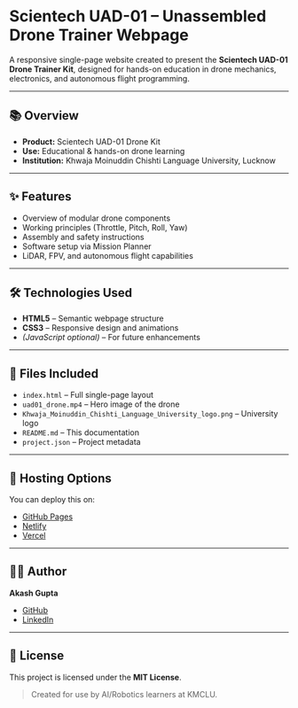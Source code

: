 # Scientech UAD-01 – Unassembled Drone Trainer Webpage

A responsive single-page website created to present the **Scientech UAD-01 Drone Trainer Kit**, designed for hands-on education in drone mechanics, electronics, and autonomous flight programming.

---

## 📚 Overview

- **Product:** Scientech UAD-01 Drone Kit
- **Use:** Educational & hands-on drone learning
- **Institution:** Khwaja Moinuddin Chishti Language University, Lucknow

---

## ✨ Features

- Overview of modular drone components
- Working principles (Throttle, Pitch, Roll, Yaw)
- Assembly and safety instructions
- Software setup via Mission Planner
- LiDAR, FPV, and autonomous flight capabilities

---

## 🛠️ Technologies Used

- **HTML5** – Semantic webpage structure
- **CSS3** – Responsive design and animations
- *(JavaScript optional)* – For future enhancements

---

## 📁 Files Included

- `index.html` – Full single-page layout
- `uad01_drone.mp4` – Hero image of the drone
- `Khwaja_Moinuddin_Chishti_Language_University_logo.png` – University logo
- `README.md` – This documentation
- `project.json` – Project metadata

---

## 🚀 Hosting Options

You can deploy this on:

- [GitHub Pages](https://pages.github.com)
- [Netlify](https://www.netlify.com)
- [Vercel](https://www.vercel.com)

---

## 👨‍💻 Author

**Akash Gupta**  
- [GitHub](https://github.com/saysky2)  
- [LinkedIn](https://www.linkedin.com/in/saysky2)

---

## 📄 License

This project is licensed under the **MIT License**.

> Created for use by AI/Robotics learners at KMCLU.

